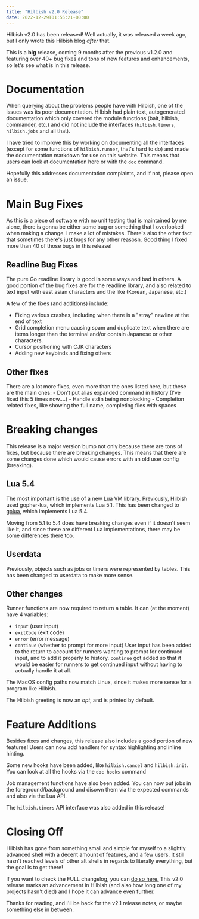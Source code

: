 ```yaml
---
title: "Hilbish v2.0 Release"
date: 2022-12-29T01:55:21+00:00
---
```


Hilbish v2.0 has been released!
Well actually, it was released a week ago, but I only wrote this
Hilbish blog *after* that.

This is a **big** release, coming 9 months after the previous v1.2.0 and
featuring over 40+ bug fixes and tons of new features and enhancements, so
let's see what is in this release.

# Documentation
When querying about the problems people have with Hilbish, one of the
issues was its poor documentation. Hilbish had plain text, autogenerated
documentation which only covered the module functions (bait, hilbish,
commander, etc.) and did not include the interfaces (`hilbish.timers`,
`hilbish.jobs` and all that).

I have tried to improve this by working on documenting all the
interfaces (except for some functions of `hilbish.runner`, that's hard to do)
and made the documentation markdown for use on this website. This means
that users can look at documentation here or with the `doc` command.

Hopefully this addresses documentation complaints, and if not, please open an issue.

# Main Bug Fixes
As this is a piece of software with no unit testing that is maintained by me alone,
there is gonna be either some bug or something that I overlooked when
making a change. I make a lot of mistakes. There's also the other fact that
sometimes there's just bugs for any other reasosn. Good thing I fixed
more than 40 of those bugs in this release!

## Readline Bug Fixes
The pure Go readline library is good in some ways and bad in others.
A good portion of the bug fixes are for the readline library, and also
related to text input with east asian characters and the like (Korean, Japanese,
etc.)

A few of the fixes (and additions) include:

- Fixing various crashes, including when there is a "stray" newline at the end of text
- Grid completion menu causing spam and duplicate text when there are items longer than
the terminal and/or contain Japanese or other characters.
- Cursor positioning with CJK characters
- Adding new keybinds and fixing others

## Other fixes
There are a lot more fixes, even more than the ones listed here, but these are the main ones:
	- Don't put alias expanded command in history (I've fixed this 5 times now....)
	- Handle stdin being nonblocking
	- Completion related fixes, like showing the full name, completing files with spaces

# Breaking changes
This release is a major version bump not only because there are tons of fixes, but because
there are breaking changes. This means that there are some changes done which would
cause errors with an old user config (breaking).

## Lua 5.4
The most important is the use of a new Lua VM library. Previously, Hilbish
used gopher-lua, which implements Lua 5.1. This has been changed to
[golua](https://github.com/arnodel/golua/), which implements Lua 5.4.

Moving from 5.1 to 5.4 does have breaking changes even if it doesn't seem like it,
and since these are different Lua implementations, there may be some differences there too.

## Userdata
Previously, objects such as jobs or timers were represented by tables.
This has been changed to userdata to make more sense.

## Other changes
Runner functions are now required to return a table.
It can (at the moment) have 4 variables:
  - `input` (user input)
  - `exitCode` (exit code)
  - `error` (error message)
  - `continue` (whether to prompt for more input)
User input has been added to the return to account for runners wanting to
prompt for continued input, and to add it properly to history. `continue`
got added so that it would be easier for runners to get continued input
without having to actually handle it at all.

The MacOS config paths now match Linux, since it makes more sense for
a program like Hilbish.

The Hilbish greeting is now an *opt*, and is printed by default.

# Feature Additions
Besides fixes and changes, this release also includes a good portion of
new features! Users can now add handlers for syntax highlighting and
inline hinting.

Some new hooks have been added, like `hilbish.cancel` and `hilbish.init`.
You can look at all the hooks via the `doc hooks` command

Job management functions have also been added. You can now put jobs in the
foreground/background and disown them via the expected commands and also
via the Lua API.

The `hilbish.timers` API interface was also added in this release!

# Closing Off
Hilbish has gone from something small and simple for myself to a slightly
advanced shell with a decent amount of features, and a few users. It
still hasn't reached levels of other alt shells in regards to literally
everything, but the goal is to get there!

If you want to check the FULL changelog, you can [do so here.](https://github.com/sammy-ette/Hilbish/releases/tag/v2.0.0)
This v2.0 release marks an advancement in Hilbish (and also how long
one of my projects hasn't died) and I hope it can advance even further.

Thanks for reading, and I'll be back for the v2.1 release notes, or maybe
something else in between.
